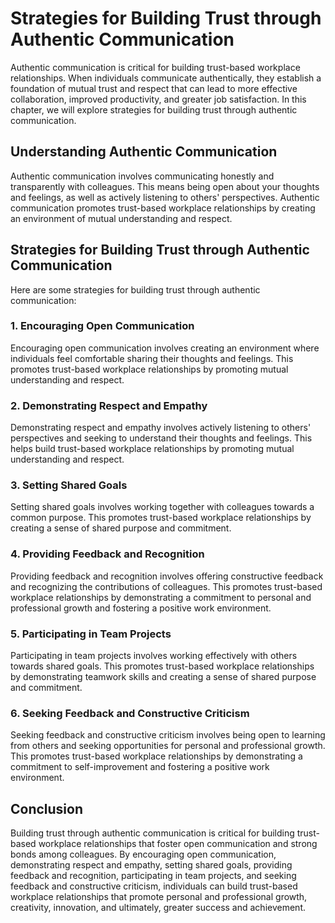 Strategies for Building Trust through Authentic Communication
========================================================================================================================

Authentic communication is critical for building trust-based workplace relationships. When individuals communicate authentically, they establish a foundation of mutual trust and respect that can lead to more effective collaboration, improved productivity, and greater job satisfaction. In this chapter, we will explore strategies for building trust through authentic communication.

Understanding Authentic Communication
-------------------------------------

Authentic communication involves communicating honestly and transparently with colleagues. This means being open about your thoughts and feelings, as well as actively listening to others' perspectives. Authentic communication promotes trust-based workplace relationships by creating an environment of mutual understanding and respect.

Strategies for Building Trust through Authentic Communication
-------------------------------------------------------------

Here are some strategies for building trust through authentic communication:

### 1. Encouraging Open Communication

Encouraging open communication involves creating an environment where individuals feel comfortable sharing their thoughts and feelings. This promotes trust-based workplace relationships by promoting mutual understanding and respect.

### 2. Demonstrating Respect and Empathy

Demonstrating respect and empathy involves actively listening to others' perspectives and seeking to understand their thoughts and feelings. This helps build trust-based workplace relationships by promoting mutual understanding and respect.

### 3. Setting Shared Goals

Setting shared goals involves working together with colleagues towards a common purpose. This promotes trust-based workplace relationships by creating a sense of shared purpose and commitment.

### 4. Providing Feedback and Recognition

Providing feedback and recognition involves offering constructive feedback and recognizing the contributions of colleagues. This promotes trust-based workplace relationships by demonstrating a commitment to personal and professional growth and fostering a positive work environment.

### 5. Participating in Team Projects

Participating in team projects involves working effectively with others towards shared goals. This promotes trust-based workplace relationships by demonstrating teamwork skills and creating a sense of shared purpose and commitment.

### 6. Seeking Feedback and Constructive Criticism

Seeking feedback and constructive criticism involves being open to learning from others and seeking opportunities for personal and professional growth. This promotes trust-based workplace relationships by demonstrating a commitment to self-improvement and fostering a positive work environment.

Conclusion
----------

Building trust through authentic communication is critical for building trust-based workplace relationships that foster open communication and strong bonds among colleagues. By encouraging open communication, demonstrating respect and empathy, setting shared goals, providing feedback and recognition, participating in team projects, and seeking feedback and constructive criticism, individuals can build trust-based workplace relationships that promote personal and professional growth, creativity, innovation, and ultimately, greater success and achievement.
